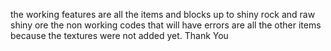 the working features are all the items and blocks up to shiny rock and raw shiny ore
the non working codes that will have errors are all the other items because the textures were not added yet.
Thank You
